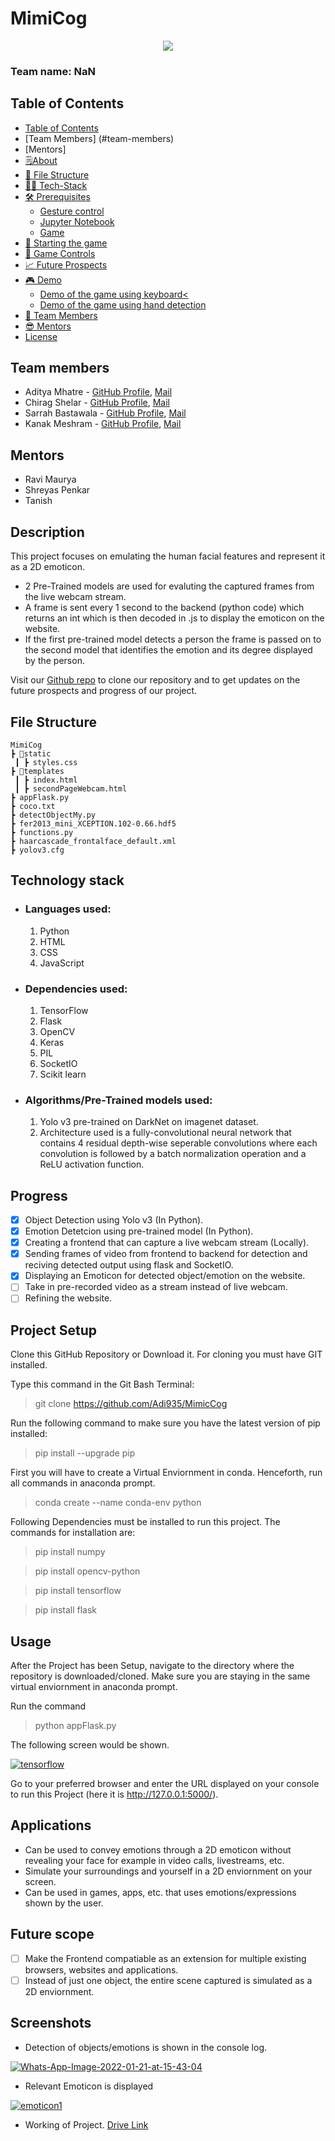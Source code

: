 # MimiCog

<p align="center"><img src="https://www.google.com/url?sa=i&url=https%3A%2F%2Ftowardsdatascience.com%2Ffacial-recognition-happiness-bbb3c4293d1d&psig=AOvVaw1MlKEAnf79vLxLthFpJHgR&ust=1642862719493000&source=images&cd=vfe&ved=0CAsQjRxqFwoTCNCly9iKw_UCFQAAAAAdAAAAABAD" /></p>

### Team name: NaN

## Table of Contents
- [Table of Contents](#table-of-contents)
- [Team Members] (#team-members)
- [Mentors]
- [🗒️About](#️about)
- [📁 File Structure](#-file-structure)
- [👨‍💻 Tech-Stack](#-tech-stack)
- [🛠️ Prerequisites](#️-prerequisites)
  - [Gesture control](#gesture-control)
  - [Jupyter Notebook](#jupyter-notebook)
  - [Game](#game)
- [🎲 Starting the game](#-starting-the-game)
- [👋 Game Controls](#-game-controls)
- [📈 Future Prospects](#-future-prospects)
- [🎮 Demo](#-demo)
  - [Demo of the game using keyboard<](#demo-of-the-game-using-keyboard)
  - [Demo of the game using hand detection](#demo-of-the-game-using-hand-detection)
- [🏅 Team Members](#-team-members)
- [😎 Mentors](#-mentors)
- [License](#license)

## Team members
* Aditya Mhatre - [GitHub Profile](https://github.com/Adi935), [Mail](adi13mhatre@gmail.com)
* Chirag Shelar - [GitHub Profile](https://github.com/ChiragShelar), [Mail](chiragshelar1428@gmail.com)
* Sarrah Bastawala - [GitHub Profile](https://github.com/sarrah-basta), [Mail](sarrah.basta@gmail.com)
* Kanak Meshram - [GitHub Profile](https://github.com/kanakmeshram), [Mail](canaq.1301@gmail.com)

## Mentors
* Ravi Maurya
* Shreyas Penkar
* Tanish 

## Description
This project focuses on emulating the human facial features and represent it as a 2D emoticon. 
* 2 Pre-Trained models are used for evaluting the captured frames from the live webcam stream.
* A frame is sent every 1 second to the backend (python code) which returns an int which is then decoded in .js to display the emoticon on the website.
* If the first pre-trained model detects a person the frame is passed on to the second model that identifies the emotion and its degree displayed by the person.

Visit our [Github repo](https://github.com/Adi935/MimicCog) to clone our repository and to get updates on the future prospects and progress of our project.

## File Structure
```
MimiCog
┣ 📂static
 ┃ ┣ styles.css
┣ 📂templates
 ┃ ┣ index.html
 ┃ ┣ secondPageWebcam.html
┣ appFlask.py
┣ coco.txt
┣ detectObjectMy.py
┣ fer2013_mini_XCEPTION.102-0.66.hdf5
┣ functions.py
┣ haarcascade_frontalface_default.xml
┣ yolov3.cfg
```
## Technology stack

* ### Languages used: 
    1. Python
    2. HTML
    3. CSS
    4. JavaScript
* ### Dependencies used:
    1. TensorFlow
    2. Flask
    3. OpenCV
    4. Keras
    5. PIL
    6. SocketIO
    7. Scikit learn
* ### Algorithms/Pre-Trained models used:
    1. Yolo v3 pre-trained on DarkNet on imagenet dataset.
    2. Architecture used is a fully-convolutional neural network that contains 4 residual depth-wise seperable convolutions where each convolution is followed by a batch normalization operation and a ReLU activation function.

## Progress

- [x] Object Detection using Yolo v3 (In Python).
- [x] Emotion Detetcion using pre-trained model (In Python).
- [x] Creating a frontend that can capture a live webcam stream (Locally).
- [x] Sending frames of video from frontend to backend for detection and reciving detected output using flask and SocketIO.
- [x] Displaying an Emoticon for detected object/emotion on the website.
- [ ] Take in pre-recorded video as a stream instead of live webcam.
- [ ] Refining the website.

## Project Setup
Clone this GitHub Repository or Download it. For cloning you must have GIT installed.

Type this command in the Git Bash Terminal:
> git clone https://github.com/Adi935/MimicCog

Run the following command to make sure you have the latest version of pip installed:
>pip install --upgrade pip

First you will have to create a Virtual Enviornment in conda. Henceforth, run all commands in anaconda prompt.
>conda create --name conda-env python 

Following Dependencies must be installed to run this project. The commands for installation are:
>pip install numpy

>pip install opencv-python

>pip install tensorflow

>pip install flask


## Usage
After the Project has been Setup, 
navigate to the directory where the repository is downloaded/cloned. Make sure you are staying in the same virtual enviornment in anaconda prompt.

Run the command 
>python appFlask.py

The following screen would be shown.

<a href="https://ibb.co/hBMRbxp"><img src="https://i.ibb.co/x1sSWKV/tensorflow.png" alt="tensorflow" border="0"></a>

Go to your preferred browser and enter the URL displayed on your console to run this Project (here it is http://127.0.0.1:5000/).


## Applications
* Can be used to convey emotions through a 2D emoticon without revealing your face for example in video calls, livestreams, etc.
* Simulate your surroundings and yourself in a 2D enviornment on your screen.
* Can be used in games, apps, etc. that uses emotions/expressions shown by the user.

## Future scope
- [ ] Make the Frontend compatiable as an extension for multiple existing browsers, websites and applications.
- [ ] Instead of just one object, the entire scene captured is simulated as a 2D enviornment.

## Screenshots

* Detection of objects/emotions is shown in the console log.

<a href="https://ibb.co/sbDq0G6"><img src="https://i.ibb.co/8NR9Wpd/Whats-App-Image-2022-01-21-at-15-43-04.jpg" alt="Whats-App-Image-2022-01-21-at-15-43-04" border="0"></a>


* Relevant Emoticon is displayed

<a href="https://ibb.co/426gqQY"><img src="https://i.ibb.co/BGXKp1r/emoticon1.png" alt="emoticon1" border="0"></a>

* Working of Project. [Drive Link](https://drive.google.com/drive/u/1/folders/1XAjWDdYxKxwJsMMGaUxV6yQZeptl1og6)
